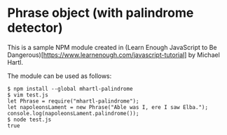 # Phrase object (with palindrome detector)

This is a sample NPM module created in (Learn Enough JavaScript to Be Dangerous)[https://www.learnenough.com/javascript-tutorial] by Michael Hartl.

The module can be used as follows:

```
$ npm install --global mhartl-palindrome
$ vim test.js
let Phrase = require("mhartl-palindrome");
let napoleonsLament = new Phrase("Able was I, ere I saw Elba.");
console.log(napoleonsLament.palindrome());
$ node test.js
true
```
